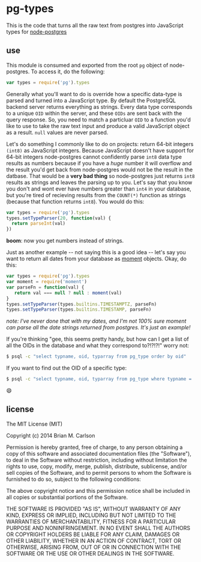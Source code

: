 # pg-types

This is the code that turns all the raw text from postgres into JavaScript types
for [node-postgres](https://github.com/brianc/node-postgres.git)

## use

This module is consumed and exported from the root `pg` object of node-postgres. To access it, do the following:

```js
var types = require('pg').types
```

Generally what you'll want to do is override how a specific data-type is parsed and turned into a JavaScript type. By
default the PostgreSQL backend server returns everything as strings. Every data type corresponds to a unique `OID`
within the server, and these `OIDs` are sent back with the query response. So, you need to match a particluar `OID` to a
function you'd like to use to take the raw text input and produce a valid JavaScript object as a result. `null` values
are never parsed.

Let's do something I commonly like to do on projects: return 64-bit integers `(int8)` as JavaScript integers. Because
JavaScript doesn't have support for 64-bit integers node-postgres cannot confidently parse `int8` data type results as
numbers because if you have a _huge_ number it will overflow and the result you'd get back from node-postgres would not
be the result in the datbase. That would be a __very bad thing__ so node-postgres just returns `int8` results as strings
and leaves the parsing up to you. Let's say that you know you don't and wont ever have numbers greater than `int4` in
your database, but you're tired of recieving results from the `COUNT(*)` function as strings (because that function
returns `int8`). You would do this:

```js
var types = require('pg').types
types.setTypeParser(20, function(val) {
  return parseInt(val)
})
```

__boom__: now you get numbers instead of strings.

Just as another example -- not saying this is a good idea -- let's say you want to return all dates from your database
as [moment](http://momentjs.com/docs/) objects. Okay, do this:

```js
var types = require('pg').types
var moment = require('moment')
var parseFn = function(val) {
   return val === null ? null : moment(val)
}
types.setTypeParser(types.builtins.TIMESTAMPTZ, parseFn)
types.setTypeParser(types.builtins.TIMESTAMP, parseFn)
```

_note: I've never done that with my dates, and I'm not 100% sure moment can parse all the date strings returned from
postgres. It's just an example!_

If you're thinking "gee, this seems pretty handy, but how can I get a list of all the OIDs in the database and what they
correspond to?!?!?!" worry not:

```bash
$ psql -c "select typname, oid, typarray from pg_type order by oid"
```

If you want to find out the OID of a specific type:

```bash
$ psql -c "select typname, oid, typarray from pg_type where typname = 'daterange' order by oid"
```

:smile:

## license

The MIT License (MIT)

Copyright (c) 2014 Brian M. Carlson

Permission is hereby granted, free of charge, to any person obtaining a copy
of this software and associated documentation files (the "Software"), to deal
in the Software without restriction, including without limitation the rights
to use, copy, modify, merge, publish, distribute, sublicense, and/or sell
copies of the Software, and to permit persons to whom the Software is
furnished to do so, subject to the following conditions:

The above copyright notice and this permission notice shall be included in
all copies or substantial portions of the Software.

THE SOFTWARE IS PROVIDED "AS IS", WITHOUT WARRANTY OF ANY KIND, EXPRESS OR
IMPLIED, INCLUDING BUT NOT LIMITED TO THE WARRANTIES OF MERCHANTABILITY,
FITNESS FOR A PARTICULAR PURPOSE AND NONINFRINGEMENT. IN NO EVENT SHALL THE
AUTHORS OR COPYRIGHT HOLDERS BE LIABLE FOR ANY CLAIM, DAMAGES OR OTHER
LIABILITY, WHETHER IN AN ACTION OF CONTRACT, TORT OR OTHERWISE, ARISING FROM,
OUT OF OR IN CONNECTION WITH THE SOFTWARE OR THE USE OR OTHER DEALINGS IN
THE SOFTWARE.
